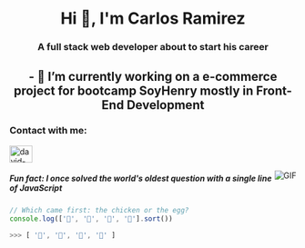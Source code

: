 
<h1 align="center">Hi 👋, I'm Carlos Ramirez</h1>
<h3 align="center">A full stack web developer about to start his career</h3>
<h2 align="center">- 🔭 I’m currently working on a e-commerce project for bootcamp SoyHenry mostly in Front-End Development</h2>

<h3 align="left">Contact with me:</h3>
<p align="left">
<a href="https://www.linkedin.com/in/carlosramirezdev/" target="blank"><img align="center" src="https://raw.githubusercontent.com/rahuldkjain/github-profile-readme-generator/master/src/images/icons/Social/linked-in-alt.svg" alt="david-aicardi-developer" height="30" width="40" /></a>
</p>

<img align="right" alt="GIF" src="https://i.pinimg.com/originals/e4/26/70/e426702edf874b181aced1e2fa5c6cde.gif" />

##### Fun fact: I once solved the world's oldest question with a single line of JavaScript
<!-- wi*quL3fcV -->

```javascript
// Which came first: the chicken or the egg?
console.log(['🥚', '🐣', '🐥', '🐔'].sort())

>>> [ '🐔', '🐣', '🐥', '🥚' ]
```
